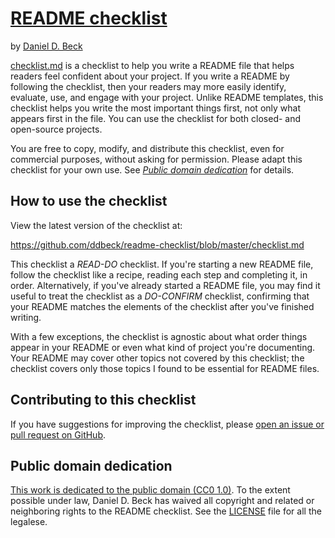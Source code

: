# [README checklist](https://github.com/ddbeck/readme-checklist)

by [Daniel D. Beck](https://twitter.com/ddbeck)

[checklist.md](checklist.md) is a checklist to help you write a README file
that helps readers feel confident about your project. If you write a README by
following the checklist, then your readers may more easily identify, evaluate,
use, and engage with your project. Unlike README templates, this checklist
helps you write the most important things first, not only what appears first in
the file. You can use the checklist for both closed- and open-source projects.

You are free to copy, modify, and distribute this checklist, even for
commercial purposes, without asking for permission. Please adapt this
checklist for your own use. See
*[Public domain dedication](#public-domain-dedication)* for details.


## How to use the checklist

View the latest version of the checklist at:

https://github.com/ddbeck/readme-checklist/blob/master/checklist.md

This checklist a *READ-DO* checklist. If you're starting a new README file,
follow the checklist like a recipe, reading each step and completing it, in
order. Alternatively, if you've already started a README file, you may find it
useful to treat the checklist as a *DO-CONFIRM* checklist, confirming that your
README matches the elements of the checklist after you've finished writing.

With a few exceptions, the checklist is agnostic about what order things appear
in your README or even what kind of project you're documenting. Your README may
cover other topics not covered by this checklist; the checklist covers only
those topics I found to be essential for README files.


## Contributing to this checklist

If you have suggestions for improving the checklist, please [open an issue or
pull request on GitHub](https://github.com/ddbeck/readme-checklist/).


## Public domain dedication

[This work is dedicated to the public domain (CC0
1.0)](http://creativecommons.org/publicdomain/zero/1.0/). To the extent
possible under law, Daniel D. Beck has waived all copyright and related or
neighboring rights to the README checklist. See the [LICENSE](LICENSE) file for
all the legalese.
